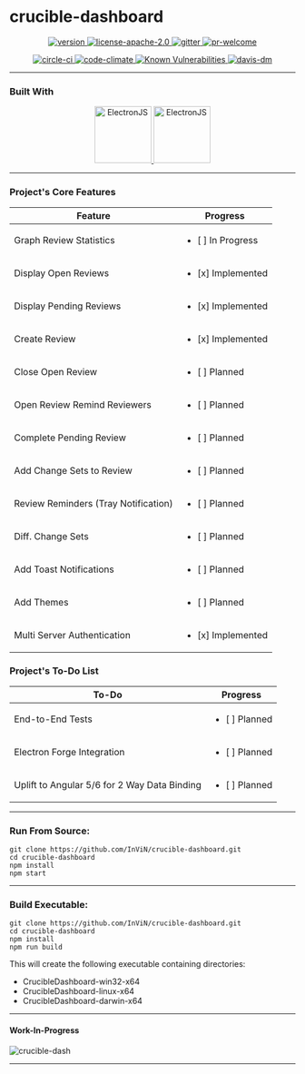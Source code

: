 # crucible-dashboard

<p align="center">
 <a href="https://raw.githubusercontent.com/InViN/crucible-dashboard/master/package.json">
  <img src="https://badge.fury.io/gh/InViN%2Fcrucible-dashboard.svg" alt="version" />
 </a>
 <a href="https://opensource.org/licenses/Apache-2.0">
  <img src="https://img.shields.io/badge/License-Apache%202.0-blue.svg" alt="license-apache-2.0" />
 </a>
 <a href="https://gitter.im/crucible-dashboard">
  <img src="https://badges.gitter.im/Join%20Chat.svg" alt="gitter" />
 </a>
 <a href="https://github.com/InViN/crucible-dashboard/pulls">
  <img src="https://img.shields.io/badge/PRs-welcome-brightgreen.svg" alt="pr-welcome" />
 </a>
</p>
<p align="center">
 <a href="https://circleci.com/gh/InViN/crucible-dashboard">
  <img src="https://circleci.com/gh/InViN/crucible-dashboard.svg?style=shield" alt="circle-ci" />
 </a>
 <a href="https://codeclimate.com/github/InViN/crucible-dashboard/maintainability">
  <img src="https://api.codeclimate.com/v1/badges/a0494913c00643a957e4/maintainability" alt="code-climate"/>
 </a>
 <a href="https://snyk.io/test/github/InViN/crucible-dashboard">
  <img src="https://snyk.io/test/github/InViN/crucible-dashboard/badge.svg" alt="Known Vulnerabilities" data-canonical-src="https://snyk.io/test/github/InViN/crucible-dashboard" style="max-width:100%;" />
 </a>
 <a href="https://david-dm.org/InViN/crucible-dashboard">
  <img src="https://david-dm.org/InViN/crucible-dashboard.svg" alt="davis-dm" />
 </a>
</p>

---

### Built With

<p align="center">
 <a href="https://electronjs.org/">
  <img src="https://raw.githubusercontent.com/InViN/crucible-dashboard/master/resources/logo/electron-logo.svg?sanitize=true" alt="ElectronJS" height="100" width="100" />
 </a>
 <a href="https://getbootstrap.com/">
  <img src="https://raw.githubusercontent.com/InViN/crucible-dashboard/master/resources/logo/bootstrap-logo.svg?sanitize=true" alt="ElectronJS" height="100" width="100" />
 </a>
</p>

---

### Project's Core Features

| Feature                              | Progress                     |
| ------------------------------------ | ---------------------------- |
| Graph Review Statistics              | <ul><li>[ ] In Progress</li> |
| Display Open Reviews                 | <ul><li>[x] Implemented</li> |
| Display Pending Reviews              | <ul><li>[x] Implemented</li> |
| Create Review                        | <ul><li>[x] Implemented</li> |
| Close Open Review                    | <ul><li>[ ] Planned</li>     |
| Open Review Remind Reviewers         | <ul><li>[ ] Planned</li>     |
| Complete Pending Review              | <ul><li>[ ] Planned</li>     |
| Add Change Sets to Review            | <ul><li>[ ] Planned</li>     |
| Review Reminders (Tray Notification) | <ul><li>[ ] Planned</li>     |
| Diff. Change Sets                    | <ul><li>[ ] Planned</li>     |
| Add Toast Notifications              | <ul><li>[ ] Planned</li>     |
| Add Themes                           | <ul><li>[ ] Planned</li>     |
| Multi Server Authentication          | <ul><li>[x] Implemented</li> |

### Project's To-Do List

| To-Do                                        | Progress                     |
| -------------------------------------------- | ---------------------------- |
| End-to-End Tests                             | <ul><li>[ ] Planned</li>     |
| Electron Forge Integration                   | <ul><li>[ ] Planned</li>     |
| Uplift to Angular 5/6 for 2 Way Data Binding | <ul><li>[ ] Planned</li>     |

---

### Run From Source:
```
git clone https://github.com/InViN/crucible-dashboard.git
cd crucible-dashboard
npm install
npm start
```

---

### Build Executable:
```
git clone https://github.com/InViN/crucible-dashboard.git
cd crucible-dashboard
npm install
npm run build
```
This will create the following executable containing directories:
 - CrucibleDashboard-win32-x64
 - CrucibleDashboard-linux-x64
 - CrucibleDashboard-darwin-x64

---

#### Work-In-Progress
![crucible-dash](https://i.imgur.com/exBc6QZ.gif)

---
